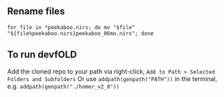 ## Rename files
`for file in *peekaboo.nirs; do mv "$file" "${file%peekaboo.nirs}peekaboo_06mo.nirs"; done`

## To run devfOLD
Add the cloned repo to your path via right-click, `Add to Path > Selected Folders and Subfolders`
Or use `addpath(genpath("PATH"))` in the terminal, e.g. `addpath(genpath("./homer_v2_8"))`